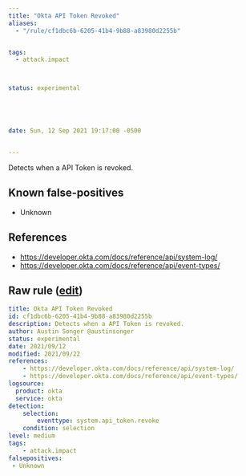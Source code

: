 ```yaml
---
title: "Okta API Token Revoked"
aliases:
  - "/rule/cf1dbc6b-6205-41b4-9b88-a83980d2255b"


tags:
  - attack.impact



status: experimental





date: Sun, 12 Sep 2021 19:17:00 -0500


---
```


Detects when a API Token is revoked.

<!--more-->


## Known false-positives

* Unknown



## References

* https://developer.okta.com/docs/reference/api/system-log/
* https://developer.okta.com/docs/reference/api/event-types/


## Raw rule ([edit](https://github.com/SigmaHQ/sigma/edit/master/rules/cloud/okta/okta_api_token_revoked.yml))
```yaml
title: Okta API Token Revoked
id: cf1dbc6b-6205-41b4-9b88-a83980d2255b
description: Detects when a API Token is revoked.
author: Austin Songer @austinsonger
status: experimental
date: 2021/09/12
modified: 2021/09/22
references:
    - https://developer.okta.com/docs/reference/api/system-log/
    - https://developer.okta.com/docs/reference/api/event-types/
logsource:
  product: okta
  service: okta
detection:
    selection:
        eventtype: system.api_token.revoke
    condition: selection
level: medium
tags:
    - attack.impact
falsepositives:
 - Unknown
 

```
